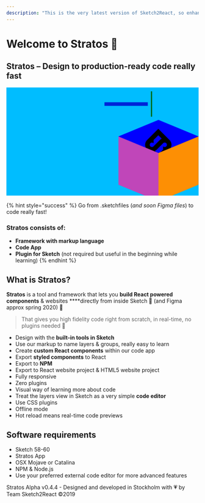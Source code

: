 ```yaml
---
description: "This is the very latest version of Sketch2React, so enhanced we needed a new name \U0001F604\U0001F44D"
---
```


# Welcome to Stratos 🏡

## Stratos – Design to production-ready code really fast

![](.gitbook/assets/1.png)

{% hint style="success" %}
Go from .sketchfiles \(_and soon Figma files_\) to code really fast!

### Stratos consists of:

* **Framework with markup language**
* **Code App**
* **Plugin for Sketch** \(not required but useful in the beginning while learning\)
{% endhint %}

## What is Stratos?

**Stratos** is a tool and framework that lets you **build React powered components** & websites ****directly from inside Sketch 💎 \(and Figma approx spring 2020\) 🤖

> That gives you high fidelity code right from scratch, in real-time, no plugins needed 💪

* Design with the **built-in tools in Sketch**
* Use our markup to name layers & groups, really easy to learn
* Create **custom React components** within our code app
* Export **styled components** to React
* Export to **NPM**
* Export to React website project & HTML5 website project
* Fully responsive
* Zero plugins
* Visual way of learning more about code
* Treat the layers view in Sketch as a very simple **code editor**
* Use CSS plugins
* Offline mode
* Hot reload means real-time code previews

## Software requirements

* Sketch 58-60
* Stratos App
* OSX Mojave or Catalina
* NPM & Node.js
* Use your preferred external code editor for more advanced features

Stratos Alpha v0.4.4 - Designed and developed in Stockholm with 💗 by Team Sketch2React ©2019

